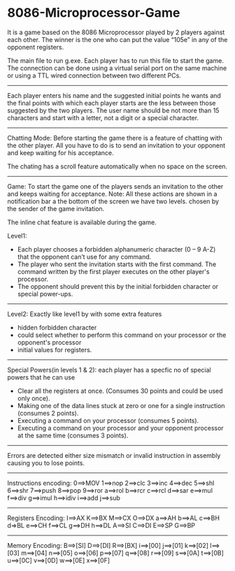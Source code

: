 # 8086-Microprocessor-Game
It is a game based on the 8086 Microprocessor played by 2 players against each other. The winner is the one who can put the value “105e” in any of the opponent registers. 

The main file to run g.exe. Each player has to run this file to start the game. The connection can be done using a virtual serial port on the same machine or using a TTL wired connection between two different PCs.

---------------------------------------------------------------------------------------------------------------------------------------------------------------
Each player enters his name and the suggested initial points he wants and the final points with which each player starts are the less between those suggested by the two players.
The user name should be not more than 15 characters and start with a letter, not a digit or a special character.

---------------------------------------------------------------------------------------------------------------------------------------------------------------
Chatting Mode:
Before starting the game there is a feature of chatting with the other player. All you have to do is to send an invitation to your opponent and keep waiting for his acceptance.

The chating has a scroll feature automatically when no space on the screen.

-------------------------------------------------------------------------------------------------------------------------------------------------------------
Game: To start the game one of the players sends an invitation to the other and keeps waiting for acceptance.
Note: All these actions are shown in a notification bar a the bottom of the screen
we have two levels. chosen by the sender of the game invitation.

The inline chat feature is available during the game.

Level1:
- Each player chooses a forbidden alphanumeric character (0 – 9 A-Z) that the opponent can’t use for any command.
- The player who sent the invitation starts with the first command. The command written by the first player executes on the other player's processor.
- The opponent should prevent this by the initial forbidden character or special power-ups. 

-------------------------------------------------------------------------------------------------------------------------------------------------------------
Level2:
Exactly like level1 by with some extra features
  - hidden forbidden character
  - could select whether to perform this command on your processor or the opponent's processor
  - initial values for registers.
  
-------------------------------------------------------------------------------------------------------------------------------------------------------------
Special Powers(in levels 1 & 2): each player has a specfic no of special powers that he can use
  - Clear all the registers at once. (Consumes 30 points and could be used only once).
  - Making one of the data lines stuck at zero or one for a single instruction (consumes 2 points).
  - Executing a command on your processor (consumes 5 points).
  - Executing a command on your processor and your opponent processor at the same time (consumes 3 points).

------------------------------------------------------------------------------------------------------------------------------------------------------------
Errors are detected either size mismatch or invalid instruction in assembly causing you to lose points.

------------------------------------------------------------------------------------------------------------------------------------------------------------
Instructions encoding:
0==>MOV
1==>nop
2==>clc
3==>inc
4==>dec
5==>shl
6==>shr
7==>push
8==>pop
9==>ror
a==>rol
b==>rcr
c==>rcl
d==>sar
e==>mul
f==>div
g==>imul
h==>idiv
i==>add
j==>sub

----------------------------------------------------------------------------------------------------------------------------------------------------------
Registers Encoding:
I==>AX
K==>BX
M==>CX
O==>DX
a==>AH
b==>AL
c==>BH
d=>BL
e==>CH
f==>CL
g==>DH
h==>DL
A==>SI
C==>DI
E==>SP
G==>BP

----------------------------------------------------------------------------------------------------------------------------------------------------------
Memory Encoding:
B==>[SI]
D==>[DI]
R==>[BX]
i==>[00]
j==>[01]
k==>[02]
l==>[03]
m==>[04]
n==>[05]
o==>[06]
p==>[07]
q==>[08]
r==>[09]
s==>[0A]
t==>[0B]
u==>[0C]
v==>[0D]
w==>[0E]
x==>[0F]
